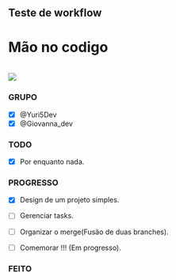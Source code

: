 ## Teste de workflow

<div>
<h1>Mão no codigo</h1>
<br>
<img src="https://media.giphy.com/media/Fe1r1GFDLo0UyeZk8Q/giphy.gif">
</div>

### GRUPO

- [x] @Yuri5Dev
- [x] @Giovanna_dev

### TODO

- [x] Por enquanto nada.

### PROGRESSO

- [x] Design de um projeto simples.

- [ ] Gerenciar tasks.

- [ ] Organizar o merge(Fusão de duas branches).

- [ ] Comemorar !!! (Em progresso).

### FEITO

